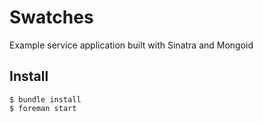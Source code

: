 Swatches
========

Example service application built with Sinatra and Mongoid

Install
-------

    $ bundle install
    $ foreman start